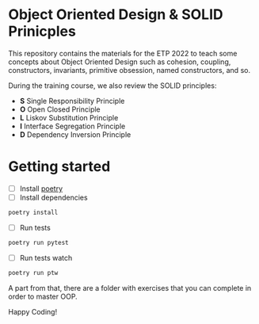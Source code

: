 # Object Oriented Design & SOLID Prinicples

This repository contains the materials for the ETP 2022 to teach some concepts about Object Oriented Design such as cohesion, coupling, constructors, invariants, primitive obsession, named constructors, and so.

During the training course, we also review the SOLID principles:

* **S** Single Responsibility Principle
* **O** Open Closed Principle
* **L** Liskov Substitution Principle
* **I**  Interface Segregation Principle
* **D** Dependency Inversion Principle

# Getting started

- [ ] Install [poetry](https://python-poetry.org/docs/)
- [ ] Install dependencies
```bash
poetry install
```
- [ ] Run tests
```bash
poetry run pytest
```
- [ ] Run tests watch
```bash
poetry run ptw
```

A part from that, there are a folder with exercises that you can complete in order to master OOP.

Happy Coding!
